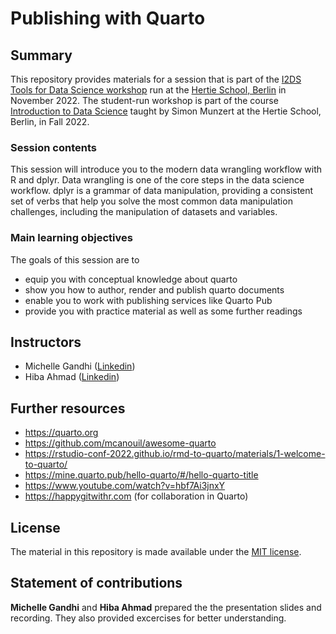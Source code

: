 # Publishing with Quarto


## Summary

This repository provides materials for a session that is part of the [I2DS Tools for Data Science workshop](https://github.com/intro-to-data-science-22-workshop) run at the [Hertie School, Berlin](https://www.hertie-school.org/en/) in November 2022. The student-run workshop is part of the course [Introduction to Data Science](https://github.com/intro-to-data-science-22) taught by Simon Munzert at the Hertie School, Berlin, in Fall 2022.

### Session contents

This session will introduce you to the modern data wrangling workflow with R and dplyr. Data wrangling is one of the core steps in the data science workflow. dplyr is a grammar of data manipulation, providing a consistent set of verbs that help you solve the most common data manipulation challenges, including the manipulation of datasets and variables. 

### Main learning objectives

The goals of this session are to 
- equip you with conceptual knowledge about quarto 
- show you how to author, render and publish quarto documents
- enable you to work with publishing services like Quarto Pub
- provide you with practice material as well as some further readings


## Instructors

- Michelle Gandhi ([Linkedin](https://www.linkedin.com/in/michellegandhi/))
- Hiba Ahmad ([Linkedin](https://www.linkedin.com/in/hibaahmad/))


## Further resources

- https://quarto.org
- https://github.com/mcanouil/awesome-quarto
- https://rstudio-conf-2022.github.io/rmd-to-quarto/materials/1-welcome-to-quarto/
- https://mine.quarto.pub/hello-quarto/#/hello-quarto-title
- https://www.youtube.com/watch?v=hbf7Ai3jnxY
- https://happygitwithr.com (for collaboration in Quarto)


## License

The material in this repository is made available under the [MIT license](http://opensource.org/licenses/mit-license.php). 

## Statement of contributions

**Michelle Gandhi** and **Hiba Ahmad** prepared the the presentation slides and recording. They also provided excercises for better understanding.
